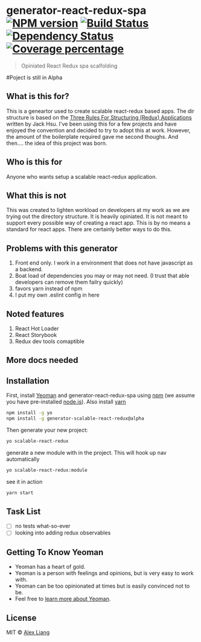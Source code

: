 # generator-react-redux-spa [![NPM version][npm-image]][npm-url] [![Build Status][travis-image]][travis-url] [![Dependency Status][daviddm-image]][daviddm-url] [![Coverage percentage][coveralls-image]][coveralls-url]
> Opiniated React Redux spa scalfolding

#Poject is still in Alpha

## What is this for?
This is a geneartor used to create scalable react-redux based apps. The dir structure is based on the [Three Rules For Structuring (Redux) Applications]( https://jaysoo.ca/2016/02/28/organizing-redux-application/) written by Jack Hsu. I've been using this for a few projects and have enjoyed the convention and decided to try to adopt this at work. However, the amount of the boilerplate required gave me second thoughs. And then.... the idea of this project was born.

## Who is this for
Anyone who wants setup a scalable react-redux application. 

## What this is not
This was created to lighten workload on developers at my work as we are trying out the directory structure. It is heavily opiniated. It is not meant to support every possible way of creating a react app.  This is by no means a standard for react apps. There are certainly better ways to do this.

## Problems with this generator
1. Front end only. I work in a environment that does not have javascript as a backend.
2. Boat load of dependencies you may or may not need. (I trust that able developers can remove them failry quickly)
3. favors yarn instead of npm
4. I put my own .eslint config in here


## Noted features 
1. React Hot Loader
2. React Storybook
3. Redux dev tools comaptible

## More docs needed

## Installation

First, install [Yeoman](http://yeoman.io) and generator-react-redux-spa using [npm](https://www.npmjs.com/) (we assume you have pre-installed [node.js](https://nodejs.org/)). Also install [yarn](https://yarnpkg.com/en/docs/install)

```bash
npm install -g yo
npm install -g generator-scalable-react-redux@alpha
```

Then generate your new project:

```bash
yo scalable-react-redux
```
generate a new module with in the project. This will hook up nav automatically
```bash
yo scalable-react-redux:module
```
see it in action
```bash
yarn start
```


## Task List
- [ ] no tests what-so-ever
- [ ] looking into adding redux observables

## Getting To Know Yeoman

 * Yeoman has a heart of gold.
 * Yeoman is a person with feelings and opinions, but is very easy to work with.
 * Yeoman can be too opinionated at times but is easily convinced not to be.
 * Feel free to [learn more about Yeoman](http://yeoman.io/).

## License

MIT © [Alex Liang]()


[npm-image]: https://badge.fury.io/js/generator-react-redux-spa.svg
[npm-url]: https://npmjs.org/package/generator-react-redux-spa
[travis-image]: https://travis-ci.org/fobbyal/generator-react-redux-spa.svg?branch=master
[travis-url]: https://travis-ci.org/fobbyal/generator-react-redux-spa
[daviddm-image]: https://david-dm.org/fobbyal/generator-react-redux-spa.svg?theme=shields.io
[daviddm-url]: https://david-dm.org/fobbyal/generator-react-redux-spa
[coveralls-image]: https://coveralls.io/repos/fobbyal/generator-react-redux-spa/badge.svg
[coveralls-url]: https://coveralls.io/r/fobbyal/generator-react-redux-spa

